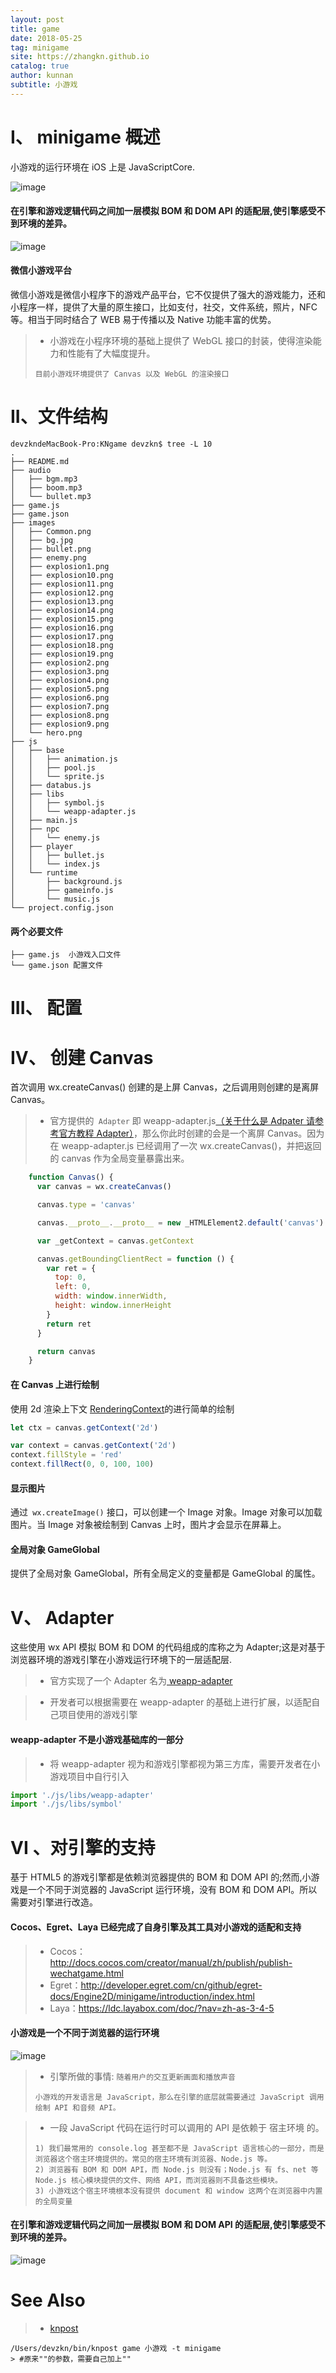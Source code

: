 ```yaml
---
layout: post
title: game
date: 2018-05-25
tag: minigame
site: https://zhangkn.github.io
catalog: true
author: kunnan
subtitle: 小游戏
---
```



# I、 minigame 概述

小游戏的运行环境在 iOS 上是 JavaScriptCore.

![image](https://ws2.sinaimg.cn/large/006tBeITly1frnq9mzvnuj30ic0aj3yu.jpg)



#### 在引擎和游戏逻辑代码之间加一层模拟 BOM 和 DOM API 的适配层,使引擎感受不到环境的差异。
![image](https://ws2.sinaimg.cn/large/006tBeITgy1frnqct53xpj30ic0bx3yw.jpg)


#### 微信小游戏平台


微信小游戏是微信小程序下的游戏产品平台，它不仅提供了强大的游戏能力，还和小程序一样，提供了大量的原生接口，比如支付，社交，文件系统，照片，NFC 等。相当于同时结合了 WEB 易于传播以及 Native 功能丰富的优势。

>* 小游戏在小程序环境的基础上提供了 WebGL 接口的封装，使得渲染能力和性能有了大幅度提升。
>```
>目前小游戏环境提供了 Canvas 以及 WebGL 的渲染接口
>```




# II、文件结构



```
devzkndeMacBook-Pro:KNgame devzkn$ tree -L 10
.
├── README.md
├── audio
│   ├── bgm.mp3
│   ├── boom.mp3
│   └── bullet.mp3
├── game.js
├── game.json
├── images
│   ├── Common.png
│   ├── bg.jpg
│   ├── bullet.png
│   ├── enemy.png
│   ├── explosion1.png
│   ├── explosion10.png
│   ├── explosion11.png
│   ├── explosion12.png
│   ├── explosion13.png
│   ├── explosion14.png
│   ├── explosion15.png
│   ├── explosion16.png
│   ├── explosion17.png
│   ├── explosion18.png
│   ├── explosion19.png
│   ├── explosion2.png
│   ├── explosion3.png
│   ├── explosion4.png
│   ├── explosion5.png
│   ├── explosion6.png
│   ├── explosion7.png
│   ├── explosion8.png
│   ├── explosion9.png
│   └── hero.png
├── js
│   ├── base
│   │   ├── animation.js
│   │   ├── pool.js
│   │   └── sprite.js
│   ├── databus.js
│   ├── libs
│   │   ├── symbol.js
│   │   └── weapp-adapter.js
│   ├── main.js
│   ├── npc
│   │   └── enemy.js
│   ├── player
│   │   ├── bullet.js
│   │   └── index.js
│   └── runtime
│       ├── background.js
│       ├── gameinfo.js
│       └── music.js
└── project.config.json
```



#### 两个必要文件

```
├── game.js  小游戏入口文件
└── game.json 配置文件
```




# III、 配置


<script src="https://gist.github.com/zhangkn/9acc50b6c0455beb17b1a2d5f4f81e0e.js"></script>


# IV、 创建 Canvas

首次调用 wx.createCanvas() 创建的是上屏 Canvas，之后调用则创建的是离屏 Canvas。


>* 官方提供的` Adapter` 即 weapp-adapter.js[（关于什么是 Adpater 请参考官方教程 Adapter）](https://developers.weixin.qq.com/minigame/dev/tutorial/base/adapter.html)，那么你此时创建的会是一个离屏 Canvas。因为在 weapp-adapter.js 已经调用了一次 wx.createCanvas()，并把返回的 canvas 作为全局变量暴露出来。

```js
	function Canvas() {
	  var canvas = wx.createCanvas()

	  canvas.type = 'canvas'

	  canvas.__proto__.__proto__ = new _HTMLElement2.default('canvas')

	  var _getContext = canvas.getContext

	  canvas.getBoundingClientRect = function () {
	    var ret = {
	      top: 0,
	      left: 0,
	      width: window.innerWidth,
	      height: window.innerHeight
	    }
	    return ret
	  }

	  return canvas
	}
```


#### 在 Canvas 上进行绘制

使用 2d 渲染上下文 [RenderingContext](https://developers.weixin.qq.com/minigame/dev/document/render/canvas/RenderingContext.html)的进行简单的绘制

```js
let ctx = canvas.getContext('2d')
```

```js
var context = canvas.getContext('2d')
context.fillStyle = 'red'
context.fillRect(0, 0, 100, 100)
```

####  显示图片


通过` wx.createImage()` 接口，可以创建一个 Image 对象。Image 对象可以加载图片。当 Image 对象被绘制到 Canvas 上时，图片才会显示在屏幕上。


<script src="https://gist.github.com/zhangkn/00ef54ed416e24511551706e54b66008.js"></script>


####  全局对象 GameGlobal


提供了全局对象 GameGlobal，所有全局定义的变量都是 GameGlobal 的属性。


# V、 Adapter



这些使用 wx API 模拟 BOM 和 DOM 的代码组成的库称之为 Adapter;这是对基于浏览器环境的游戏引擎在小游戏运行环境下的一层适配层.

>* 官方实现了一个 Adapter 名为[ weapp-adapter](https://developers.weixin.qq.com/minigame/dev/tutorial/weapp-adapter.zip)
>

>* 开发者可以根据需要在 weapp-adapter 的基础上进行扩展，以适配自己项目使用的游戏引擎
>

#### weapp-adapter 不是小游戏基础库的一部分


>* 将 weapp-adapter 视为和游戏引擎都视为第三方库，需要开发者在小游戏项目中自行引入

```js
import './js/libs/weapp-adapter'
import './js/libs/symbol'
```


# VI 、对引擎的支持





基于 HTML5 的游戏引擎都是依赖浏览器提供的 BOM 和 DOM API 的;然而,小游戏是一个不同于浏览器的 JavaScript 运行环境，没有 BOM 和 DOM API。所以需要对引擎进行改造。


#### Cocos、Egret、Laya 已经完成了自身引擎及其工具对小游戏的适配和支持

>* Cocos：http://docs.cocos.com/creator/manual/zh/publish/publish-wechatgame.html
>* Egret：http://developer.egret.com/cn/github/egret-docs/Engine2D/minigame/introduction/index.html
>* Laya：https://ldc.layabox.com/doc/?nav=zh-as-3-4-5


#### 小游戏是一个不同于浏览器的运行环境


![image](https://ws2.sinaimg.cn/large/006tBeITly1frnq9mzvnuj30ic0aj3yu.jpg)

>* 引擎所做的事情: `随着用户的交互更新画面和播放声音`
>```
>小游戏的开发语言是 JavaScript，那么在引擎的底层就需要通过 JavaScript 调用绘制 API 和音频 API。
>```


>* 一段 JavaScript 代码在运行时可以调用的 API 是依赖于 宿主环境 的。
>```
>1) 我们最常用的 console.log 甚至都不是 JavaScript 语言核心的一部分，而是浏览器这个宿主环境提供的。常见的宿主环境有浏览器、Node.js 等。
>2) 浏览器有 BOM 和 DOM API，而 Node.js 则没有；Node.js 有 fs、net 等 Node.js 核心模块提供的文件、网络 API，而浏览器则不具备这些模块。
>3) 小游戏这个宿主环境根本没有提供 document 和 window 这两个在浏览器中内置的全局变量
>```

#### 在引擎和游戏逻辑代码之间加一层模拟 BOM 和 DOM API 的适配层,使引擎感受不到环境的差异。
![image](https://ws2.sinaimg.cn/large/006tBeITgy1frnqct53xpj30ic0bx3yw.jpg)




# See Also 

>* [knpost](https://github.com/zhangkn/KNBin/blob/master/knpost) 
>
```
/Users/devzkn/bin/knpost game 小游戏 -t minigame
> #原来""的参数，需要自己加上""
```

